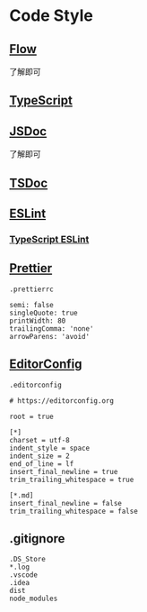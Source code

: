# Code Style

## [Flow](https://flow.org/)

了解即可

## [TypeScript](https://jsdoc.app/)



## [JSDoc](https://jsdoc.app/)

了解即可

## [TSDoc](https://tsdoc.org/)



## [ESLint](https://eslint.org/)

### [TypeScript ESLint](https://typescript-eslint.io/)

## [Prettier](https://prettier.io/)

`.prettierrc`

```text
semi: false
singleQuote: true
printWidth: 80
trailingComma: 'none'
arrowParens: 'avoid'
```

## [EditorConfig](https://editorconfig.org/)

`.editorconfig`

```text
# https://editorconfig.org

root = true

[*]
charset = utf-8
indent_style = space
indent_size = 2
end_of_line = lf
insert_final_newline = true
trim_trailing_whitespace = true

[*.md]
insert_final_newline = false
trim_trailing_whitespace = false
```

## .gitignore

```text
.DS_Store
*.log
.vscode
.idea
dist
node_modules
```

